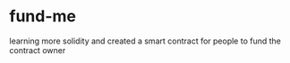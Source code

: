 # fund-me
learning more solidity and created a smart contract for people to fund the contract owner
